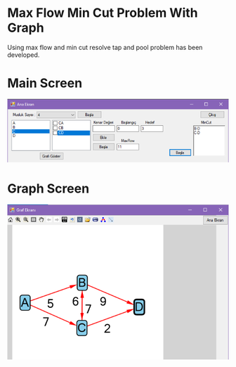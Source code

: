 # Max Flow Min Cut Problem With Graph
Using max flow and min cut resolve tap and pool problem has been developed.

# Main Screen
![alt text](https://github.com/hrnbykbs/AllPictures/blob/main/MaxFlowMinCutProblemWithGraph/mainscreen.png)
# Graph Screen
![alt text](https://github.com/hrnbykbs/AllPictures/blob/main/MaxFlowMinCutProblemWithGraph/graphscreen.png)

